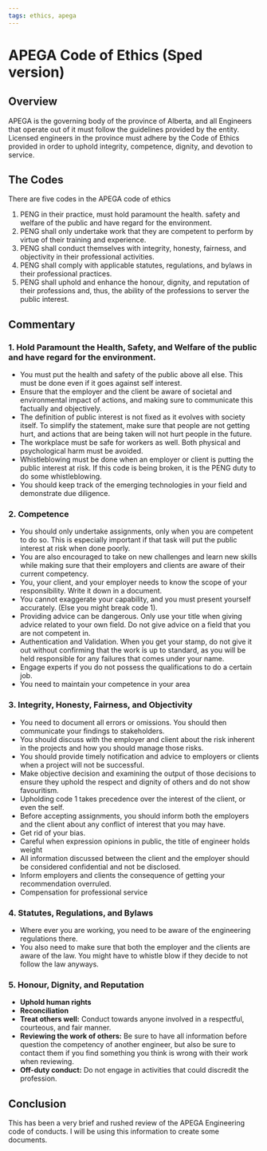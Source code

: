 ```yaml
---
tags: ethics, apega
---
```

# APEGA Code of Ethics (Sped version)

## Overview

APEGA is the governing body of the province of Alberta, and all Engineers that operate out of it must follow the guidelines provided by the entity. Licensed engineers in the province must adhere by the Code of Ethics provided in order to uphold integrity, competence, dignity, and devotion to service.

## The Codes

There are five codes in the APEGA code of ethics
1. PENG in their practice, must hold paramount the health. safety and welfare of the public and have regard for the environment.
2. PENG shall only undertake work that they are competent to perform by virtue of their training and experience.
3. PENG shall conduct themselves with integrity, honesty, fairness, and objectivity in their professional activities.
4. PENG shall comply with applicable statutes, regulations, and bylaws in their professional practices.
5. PENG shall uphold and enhance the honour, dignity, and reputation of their professions and, thus, the ability of the professions to server the public interest.

## Commentary

### 1. Hold Paramount the Health, Safety, and Welfare of the public and have regard for the environment.

- You must put the health and safety of the public above all else. This must be done even if it goes against self interest.
- Ensure that the employer and the client be aware of societal and environmental impact of actions, and making sure to communicate this factually and objectively.
- The definition of public interest is not fixed as it evolves with society itself. To simplify the statement, make sure that people are not getting hurt, and actions that are being taken will not hurt people in the future.
- The workplace must be safe for workers as well. Both physical and psychological harm must be avoided.
- Whistleblowing must be done when an employer or client is putting the public interest at risk. If this code is being broken, it is the PENG duty to do some whistleblowing.
- You should keep track of the emerging technologies in your field and demonstrate due diligence.

### 2. Competence

- You should only undertake assignments, only when you are competent to do so. This is especially important if that task will put the public interest at risk when done poorly.
- You are also encouraged to take on new challenges and learn new skills while making sure that their employers and clients are aware of their current competency.
- You, your client, and your employer needs to know the scope of your responsibility. Write it down in a document.
- You cannot exaggerate your capability, and you must present yourself accurately. (Else you might break code 1).
- Providing advice can be dangerous. Only use your title when giving advice related to your own field. Do not give advice on a field that you are not competent in.
- Authentication and Validation. When you get your stamp, do not give it out without confirming that the work is up to standard, as you will be held responsible for any failures that comes under your name.
- Engage experts if you do not possess the qualifications to do a certain job.
- You need to maintain your competence in your area

### 3. Integrity, Honesty, Fairness, and Objectivity

- You need to document all errors or omissions. You should then communicate your findings to stakeholders.
- You should discuss with the employer and client about the risk inherent in the projects and how you should manage those risks.
- You should provide timely notification and advice to employers or clients when a project will not be successful.
- Make objective decision and examining the output of those decisions to ensure they uphold the respect and dignity of others and do not show favouritism.
- Upholding code 1 takes precedence over the interest of the client, or even the self.
- Before accepting assignments, you should inform both the employers and the client about any conflict of interest that you may have.
- Get rid of your bias.
- Careful when expression opinions in public, the title of engineer holds weight
- All information discussed between the client and the employer should be considered confidential and not be disclosed.
- Inform employers and clients the consequence of getting your recommendation overruled.
- Compensation for professional service 

### 4. Statutes, Regulations, and Bylaws

- Where ever you are working, you need to be aware of the engineering regulations there. 
- You also need to make sure that both the employer and the clients are aware of the law. You might have to whistle blow if they decide to not follow the law anyways.

### 5. Honour, Dignity, and Reputation

- **Uphold human rights**
- **Reconciliation**
- **Treat others well:** Conduct towards anyone involved in a respectful, courteous, and fair manner.
- **Reviewing the work of others:** Be sure to have all information before question the competency of another engineer, but also be sure to contact them if you find something you think is wrong with their work when reviewing.
- **Off-duty conduct:** Do not engage in activities that could discredit the profession.

## Conclusion

This has been a very brief and rushed review of the APEGA Engineering code of conducts. I will be using this information to create some documents.